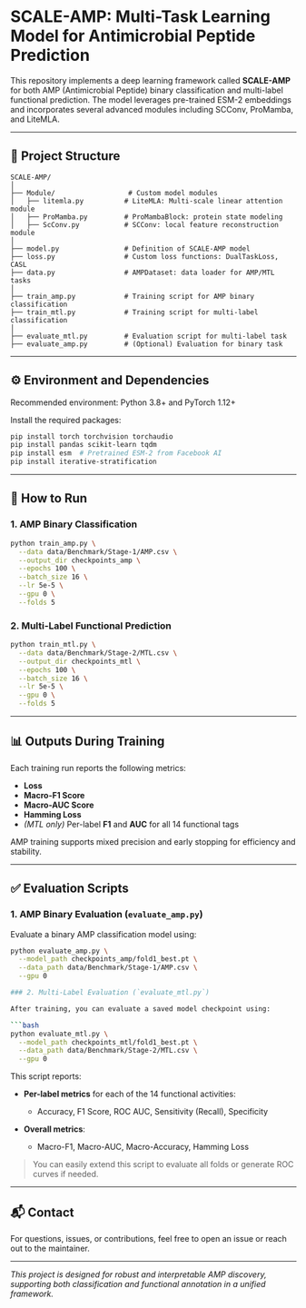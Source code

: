 # SCALE-AMP: Multi-Task Learning Model for Antimicrobial Peptide Prediction

This repository implements a deep learning framework called **SCALE-AMP** for both AMP (Antimicrobial Peptide) binary classification and multi-label functional prediction. The model leverages pre-trained ESM-2 embeddings and incorporates several advanced modules including SCConv, ProMamba, and LiteMLA.

---

## 📁 Project Structure

```
SCALE-AMP/
│
├── Module/                  # Custom model modules
│   ├── litemla.py          # LiteMLA: Multi-scale linear attention module
│   ├── ProMamba.py         # ProMambaBlock: protein state modeling
│   ├── ScConv.py           # SCConv: local feature reconstruction module
│
├── model.py                # Definition of SCALE-AMP model
├── loss.py                 # Custom loss functions: DualTaskLoss, CASL
├── data.py                 # AMPDataset: data loader for AMP/MTL tasks
│
├── train_amp.py            # Training script for AMP binary classification
├── train_mtl.py            # Training script for multi-label classification
│
├── evaluate_mtl.py         # Evaluation script for multi-label task
├── evaluate_amp.py         # (Optional) Evaluation for binary task
```

---

## ⚙️ Environment and Dependencies

Recommended environment: Python 3.8+ and PyTorch 1.12+

Install the required packages:

```bash
pip install torch torchvision torchaudio
pip install pandas scikit-learn tqdm
pip install esm  # Pretrained ESM-2 from Facebook AI
pip install iterative-stratification
```

---

## 🚀 How to Run

### 1. AMP Binary Classification

```bash
python train_amp.py \
  --data data/Benchmark/Stage-1/AMP.csv \
  --output_dir checkpoints_amp \
  --epochs 100 \
  --batch_size 16 \
  --lr 5e-5 \
  --gpu 0 \
  --folds 5
```

### 2. Multi-Label Functional Prediction

```bash
python train_mtl.py \
  --data data/Benchmark/Stage-2/MTL.csv \
  --output_dir checkpoints_mtl \
  --epochs 100 \
  --batch_size 16 \
  --lr 5e-5 \
  --gpu 0 \
  --folds 5
```

---

## 📊 Outputs During Training

Each training run reports the following metrics:

* **Loss**
* **Macro-F1 Score**
* **Macro-AUC Score**
* **Hamming Loss**
* *(MTL only)* Per-label **F1** and **AUC** for all 14 functional tags

AMP training supports mixed precision and early stopping for efficiency and stability.

---

## ✅ Evaluation Scripts


### 1. AMP Binary Evaluation (`evaluate_amp.py`)

Evaluate a binary AMP classification model using:

```bash
python evaluate_amp.py \
  --model_path checkpoints_amp/fold1_best.pt \
  --data_path data/Benchmark/Stage-1/AMP.csv \
  --gpu 0

### 2. Multi-Label Evaluation (`evaluate_mtl.py`)

After training, you can evaluate a saved model checkpoint using:

```bash
python evaluate_mtl.py \
  --model_path checkpoints_mtl/fold1_best.pt \
  --data_path data/Benchmark/Stage-2/MTL.csv \
  --gpu 0
```

This script reports:

* **Per-label metrics** for each of the 14 functional activities:

  * Accuracy, F1 Score, ROC AUC, Sensitivity (Recall), Specificity
* **Overall metrics**:

  * Macro-F1, Macro-AUC, Macro-Accuracy, Hamming Loss

> You can easily extend this script to evaluate all folds or generate ROC curves if needed.

---

## 📬 Contact

For questions, issues, or contributions, feel free to open an issue or reach out to the maintainer.

---

*This project is designed for robust and interpretable AMP discovery, supporting both classification and functional annotation in a unified framework.*
